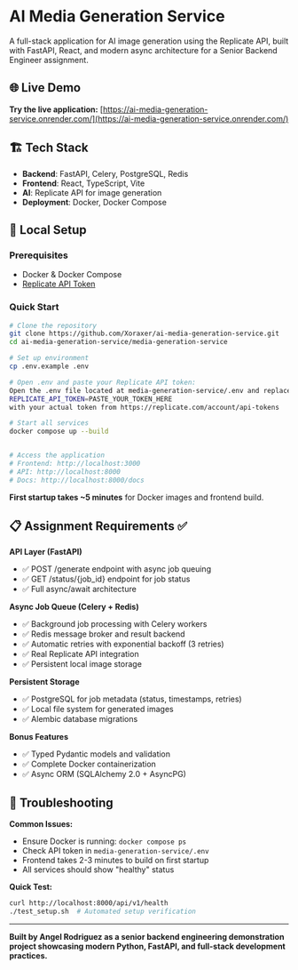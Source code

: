 # AI Media Generation Service

A full-stack application for AI image generation using the Replicate API, built with FastAPI, React, and modern async architecture for a Senior Backend Engineer assignment.

## 🌐 Live Demo

**Try the live application:** [https://ai-media-generation-service.onrender.com/](https://ai-media-generation-service.onrender.com/)

## 🏗️ Tech Stack

- **Backend**: FastAPI, Celery, PostgreSQL, Redis
- **Frontend**: React, TypeScript, Vite
- **AI**: Replicate API for image generation
- **Deployment**: Docker, Docker Compose

## 🚀 Local Setup

### Prerequisites
- Docker & Docker Compose
- [Replicate API Token](https://replicate.com/account/api-tokens)

### Quick Start
```bash
# Clone the repository
git clone https://github.com/Xoraxer/ai-media-generation-service.git
cd ai-media-generation-service/media-generation-service

# Set up environment
cp .env.example .env

# Open .env and paste your Replicate API token:
Open the .env file located at media-generation-service/.env and replace:
REPLICATE_API_TOKEN=PASTE_YOUR_TOKEN_HERE
with your actual token from https://replicate.com/account/api-tokens

# Start all services
docker compose up --build


# Access the application
# Frontend: http://localhost:3000
# API: http://localhost:8000
# Docs: http://localhost:8000/docs
```

**First startup takes ~5 minutes** for Docker images and frontend build.

## 📋 Assignment Requirements ✅

**API Layer (FastAPI)**
- ✅ POST /generate endpoint with async job queuing
- ✅ GET /status/{job_id} endpoint for job status
- ✅ Full async/await architecture

**Async Job Queue (Celery + Redis)**  
- ✅ Background job processing with Celery workers
- ✅ Redis message broker and result backend
- ✅ Automatic retries with exponential backoff (3 retries)
- ✅ Real Replicate API integration
- ✅ Persistent local image storage

**Persistent Storage**
- ✅ PostgreSQL for job metadata (status, timestamps, retries)
- ✅ Local file system for generated images
- ✅ Alembic database migrations

**Bonus Features**
- ✅ Typed Pydantic models and validation
- ✅ Complete Docker containerization  
- ✅ Async ORM (SQLAlchemy 2.0 + AsyncPG)

## 🔧 Troubleshooting

**Common Issues:**
- Ensure Docker is running: `docker compose ps`
- Check API token in `media-generation-service/.env`
- Frontend takes 2-3 minutes to build on first startup
- All services should show "healthy" status

**Quick Test:**
```bash
curl http://localhost:8000/api/v1/health
./test_setup.sh  # Automated setup verification
```

---

**Built by Angel Rodriguez as a senior backend engineering demonstration project showcasing modern Python, FastAPI, and full-stack development practices.**

 
